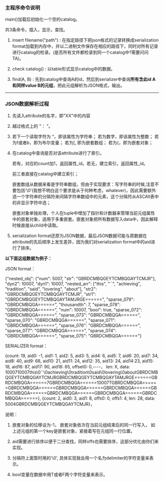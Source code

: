 ### 主程序命令说明 ###

main()加载后初始化一个空的catalog。

共3条命令，插入，显示，查找。

1. insert filename("path") : 在指定路径下把json格式的记录转换成serialization format加载到内存中，并以二进制文件保存在相应的路径下，同时对所有记录进行catalog的检录。(是否所有文件都检录到同一个catalog中?需要问问TA)。

2. check catalog() : 以table形式显示catalog中的数据。

3. find(A, B) : 先到catalog中查询A的id，然后到serializer中查询**所有含此id A和同样value B的元组**，把此元组解析为JSON格式，输出。



---

### JSON数据解析过程 ###

1. 先读入attribute的名字，即"XX"中的内容

2. 越过格式上的 “： ”。

3. 若下一个读取字符为 “，即该属性为字符串；
   若为数字，即该属性为整数；
   若为f或者b，即为布尔变量；
   若为[, 即为嵌套数组；
   若为{，即为嵌套对象；

4. 在catalog中查询是否对该attribute进行了索引。

   若有，对应的count加1，返回属性_id。若无，建立索引，返回属性_id。 

   前三者直接在catalog中建立索引；

   嵌套数组从数据来看是字符串数组，但由于实现要求：写字符串的时候,注意不要包括’\0’(我想不明白这个要求是从于何种考虑，whatever)，因此需要额外选一个字符串的分隔符来间隔字符串数组中的元素，这个分隔符从ASCAII表中的非显示字符中选；

   嵌套对象单独处理，个人在tuple中增加了指针和计数器来管理当前元组属性中的嵌套对象，适用于多重嵌套。嵌套对象把所有数据写入data中，因此解释时候直接从child中读取。

5. serialization format还原为JSON数据，最后JSON数据可能与原数据在attribute的先后顺序上发生差异，因为我们对serialization format中的aid进行了排序。


**以下面这组数据为例子：**

JSON format：

{"nested_obj": {"num": 5007, "str": "GBRDCMBQGEYTCMBQGAYTCMJR"}, "dyn2": 10007, "dyn1": 10007, "nested_arr": ["this", "``", "achieving", "tradition", "said", "lovering", "about"], "str2": "GBRDCMBQGEYTCMBQGAYTCMJR", "str1": "GBRDCMBQGEYTCMBQGAYTAMJRGE======", "sparse_079": "GBRDCMBQGA======", "thousandth": 7, "sparse_078": "GBRDCMBQGA======", "num": 10007, "bool": true, "sparse_072": "GBRDCMBQGA======", "sparse_073": "GBRDCMBQGA======", "sparse_070": "GBRDCMBQGA======", "sparse_071": "GBRDCMBQGA======", "sparse_076": "GBRDCMBQGA======", "sparse_077": "GBRDCMBQGA======", "sparse_074": "GBRDCMBQGA======", "sparse_075": "GBRDCMBQGA======"}


SERIALIZER format：

{count: 19, aid0: -1, aid1: 1, aid2: 5, aid3: 5, aid4: 6, aid5: 7, aid6: 20, aid7: 34, aid8: 40, aid9: 68, aid10: 21, aid11: 24, aid12: 35, aid13: 24, aid14:23, aid15: 18, aid16: 87, aid17: 90, aid18: 65, offset0: 0,----， len: X, data: 1000710007this\0``\0achieving\0tradition\0said\0lovering\0aboutGBRDCMBQGEYTCMBQGAYTCMJRGBRDCMBQGEYTCMBQGAYTAMJRGE======GBRDCMBQGA======7GBRDCMBQGA======10007TGBRDCMBQGA======GBRDCMBQGA======GBRDCMBQGA======GBRDCMBQGA======GBRDCMBQGA======GBRDCMBQGA======GBRDCMBQGA======GBRDCMBQGA======}, {count: 2, aid0: 3, aid1: 8, offs0: 0, offs1: 4, len: 28, data: 5004GBRDCMBQGEYTCMBQGAYTCMJR}，



说明：

1. 嵌套对象的位移设为-1， 嵌套对象依次在当前元组结束后的同一行写入， 如上述元组的第一个key是嵌套对象，紧接着写在元组同一行位置。

2. aid需要进行排序以便于二分查找，同样offs也需要排序，这部分优化由你们来实现。

3. 分隔符上面暂时用的‘\0’, 具体实现我会用一个名为delimiter的字符变量来表示。

4. bool变量在数据中用T或者F两个字符变量来表示。


